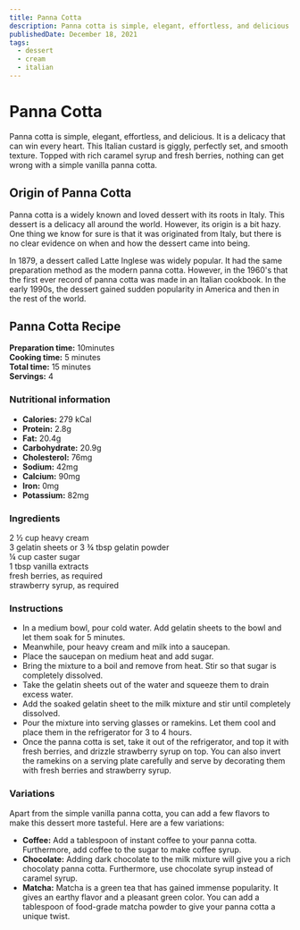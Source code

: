 ```yaml
---
title: Panna Cotta
description: Panna cotta is simple, elegant, effortless, and delicious. It is a delicacy that can win every heart.
publishedDate: December 18, 2021
tags:
  - dessert
  - cream
  - italian
---
```


# Panna Cotta

Panna cotta is simple, elegant, effortless, and delicious. It is a delicacy that can win every heart. This Italian custard is giggly, perfectly set, and smooth texture. Topped with rich caramel syrup and fresh berries, nothing can get wrong with a simple vanilla panna cotta.

## Origin of Panna Cotta

Panna cotta is a widely known and loved dessert with its roots in Italy. This dessert is a delicacy all around the world. However, its origin is a bit hazy. One thing we know for sure is that it was originated from Italy, but there is no clear evidence on when and how the dessert came into being.

In 1879, a dessert called Latte Inglese was widely popular. It had the same preparation method as the modern panna cotta. However, in the 1960&#39;s that the first ever record of panna cotta was made in an Italian cookbook. In the early 1990s, the dessert gained sudden popularity in America and then in the rest of the world.

## Panna Cotta Recipe

**Preparation time:** 10minutes  
**Cooking time:** 5 minutes  
**Total time:** 15 minutes  
**Servings:** 4

### Nutritional information

- **Calories:** 279 kCal
- **Protein:** 2.8g
- **Fat:** 20.4g
- **Carbohydrate:** 20.9g
- **Cholesterol:** 76mg
- **Sodium:** 42mg
- **Calcium:** 90mg
- **Iron:** 0mg
- **Potassium:** 82mg

### Ingredients

2 ½ cup heavy cream  
3 gelatin sheets or 3 ¾ tbsp gelatin powder  
¼ cup caster sugar  
1 tbsp vanilla extracts  
fresh berries, as required  
strawberry syrup, as required

### Instructions

- In a medium bowl, pour cold water. Add gelatin sheets to the bowl and let them soak for 5 minutes.
- Meanwhile, pour heavy cream and milk into a saucepan.
- Place the saucepan on medium heat and add sugar.
- Bring the mixture to a boil and remove from heat. Stir so that sugar is completely dissolved.
- Take the gelatin sheets out of the water and squeeze them to drain excess water.
- Add the soaked gelatin sheet to the milk mixture and stir until completely dissolved.
- Pour the mixture into serving glasses or ramekins. Let them cool and place them in the refrigerator for 3 to 4 hours.
- Once the panna cotta is set, take it out of the refrigerator, and top it with fresh berries, and drizzle strawberry syrup on top. You can also invert the ramekins on a serving plate carefully and serve by decorating them with fresh berries and strawberry syrup.

### Variations

Apart from the simple vanilla panna cotta, you can add a few flavors to make this dessert more tasteful. Here are a few variations:

- **Coffee:** Add a tablespoon of instant coffee to your panna cotta. Furthermore, add coffee to the sugar to make coffee syrup.
- **Chocolate:** Adding dark chocolate to the milk mixture will give you a rich chocolaty panna cotta. Furthermore, use chocolate syrup instead of caramel syrup.
- **Matcha:** Matcha is a green tea that has gained immense popularity. It gives an earthy flavor and a pleasant green color. You can add a tablespoon of food-grade matcha powder to give your panna cotta a unique twist.
